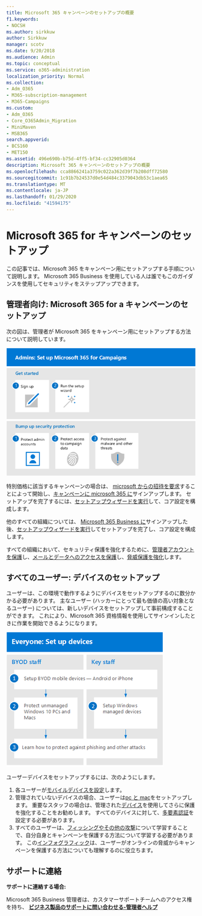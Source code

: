 ```yaml
---
title: Microsoft 365 キャンペーンのセットアップの概要
f1.keywords:
- NOCSH
ms.author: sirkkuw
author: Sirkkuw
manager: scotv
ms.date: 9/20/2018
ms.audience: Admin
ms.topic: conceptual
ms.service: o365-administration
localization_priority: Normal
ms.collection:
- Adm_O365
- M365-subscription-management
- M365-Campaigns
ms.custom:
- Adm_O365
- Core_O365Admin_Migration
- MiniMaven
- MSB365
search.appverid:
- BCS160
- MET150
ms.assetid: 496e690b-b75d-4ff5-bf34-cc32905d0364
description: Microsoft 365 キャンペーンのセットアップの概要
ms.openlocfilehash: cca8866241a3759c022a362d39f7b208dff72580
ms.sourcegitcommit: 1c91b7b24537d0e54d484c3379043db53c1aea65
ms.translationtype: MT
ms.contentlocale: ja-JP
ms.lasthandoff: 01/29/2020
ms.locfileid: "41594175"
---
```

# <a name="set-up-microsoft-365-for-campaigns"></a>Microsoft 365 for キャンペーンのセットアップ

この記事では、Microsoft 365 をキャンペーン用にセットアップする手順について説明します。 Microsoft 365 Business を使用している人は誰でもこのガイダンスを使用してセキュリティをステップアップできます。 

## <a name="admins-set-up-microsoft-365-for-campaigns"></a>管理者向け: Microsoft 365 for a キャンペーンのセットアップ
次の図は、管理者が Microsoft 365 をキャンペーン用にセットアップする方法について説明しています。

![Microsoft 365 をキャンペーンに設定するための手順](media/M365-democracy-SetUpProcess.png)

特別価格に該当するキャンペーンの場合は、 [microsoft からの招待を要求](https://m365forcampaigns.microsoft.com/)することによって開始し、[キャンペーンに microsoft 365 に](m365-campaigns-sign-up.md)サインアップします。 セットアップを完了するには、[セットアップウィザードを実行](../business/set-up.md?toc=/microsoft-365/campaigns/toc.json)して、コア設定を構成します。

他のすべての組織については、 [Microsoft 365 Business に](../business/sign-up.md)サインアップした後、[セットアップウィザードを実行](../business/set-up.md?toc=/microsoft-365/campaigns/toc.json)してセットアップを完了し、コア設定を構成します。

すべての組織において、セキュリティ保護を強化するために、[管理者アカウントを保護](m365-campaigns-protect-admin-accounts.md)し、[メールとデータへのアクセスを保護](m365-campaigns-conditional-access.md)し、[脅威保護を強化](m365-campaigns-increase-protection.md)します。


 ## <a name="everyone-set-up-your-devices"></a>すべてのユーザー: デバイスのセットアップ 
 
ユーザーは、この環境で動作するようにデバイスをセットアップするのに数分かかる必要があります。 主なユーザー (ハッカーにとって最も価値の高い対象となるユーザー) については、新しいデバイスをセットアップして事前構成することができます。 これにより、Microsoft 365 資格情報を使用してサインインしたときに作業を開始できるようになります。 

![ユーザーデバイスのセットアッププロセス](media/m365-democracy-user-device-setup.png)
  
ユーザーデバイスをセットアップするには、次のようにします。 
1. 各ユーザーが[モバイルデバイスを設定](../business/set-up-mobile-devices.md?toc=%2Fmicrosoft-365%2Fcampaigns%2Ftoc.json)します。 
2. 管理されていないデバイスの場合、ユーザーは[pc と mac](m365-campaigns-protect-pcs-macs.md)をセットアップします。 重要なスタッフの場合は、管理された[デバイス](../business/set-up-windows-devices.md?toc=/microsoft-365/campaigns/toc.json)を使用してさらに保護を強化することをお勧めします。 すべてのデバイスに対して、[多要素認証](m365-campaigns-multifactor-authenication.md)を設定する必要があります。 
3. すべてのユーザーは、[フィッシングやその他の攻撃](m365-campaigns-phishing-and-attacks.md)について学習することで、自分自身とキャンペーンを保護する方法について学習する必要があります。 この[インフォグラフィック](m365-campaigns-protect-campaign-infographic.md)は、ユーザーがオンラインの脅威からキャンペーンを保護する方法についても理解するのに役立ちます。

## <a name="contact-support"></a>サポートに連絡

 **サポートに連絡する場合:**
  
Microsoft 365 Business 管理者は、カスタマーサポートチームへのアクセス権を持ち、 **[ビジネス製品のサポートに問い合わせる-管理者ヘルプ](https://support.office.com/article/32a17ca7-6fa0-4870-8a8d-e25ba4ccfd4b)**
    

